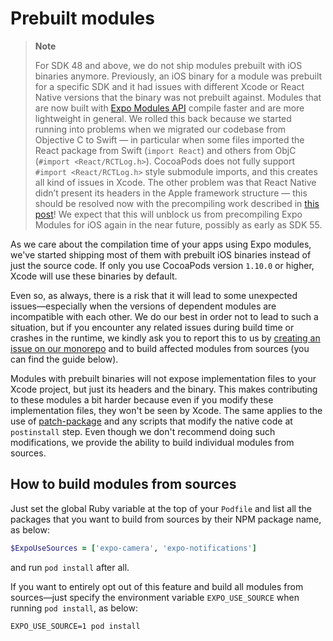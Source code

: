 # Prebuilt modules

> **Note**
>
> For SDK 48 and above, we do not ship modules prebuilt with iOS binaries anymore. Previously, an iOS binary for a module was prebuilt for a specific SDK and it had issues with different Xcode or React Native versions that the binary was not prebuilt against. Modules that are now built with [Expo Modules API](https://docs.expo.dev/modules/overview/) compile faster and are more lightweight in general.
> We rolled this back because we started running into problems when we migrated our codebase from Objective C to Swift — in particular when some files imported the React package from Swift (`import React`) and others from ObjC (`#import <React/RCTLog.h>`). CocoaPods does not fully support `#import <React/RCTLog.h>` style submodule imports, and this creates all kind of issues in Xcode. The other problem was that React Native didn’t present its headers in the Apple framework structure — this should be resolved now with the precompiling work described in [this post](https://expo.dev/blog/precompiled-react-native-for-ios)! We expect that this will unblock us from precompiling Expo Modules for iOS again in the near future, possibly as early as SDK 55.

As we care about the compilation time of your apps using Expo modules, we've started shipping most of them with prebuilt iOS binaries instead of just the source code. If only you use CocoaPods version `1.10.0` or higher, Xcode will use these binaries by default.

Even so, as always, there is a risk that it will lead to some unexpected issues—especially when the versions of dependent modules are incompatible with each other. We do our best in order not to lead to such a situation, but if you encounter any related issues during build time or crashes in the runtime, we kindly ask you to report this to us by [creating an issue on our monorepo](https://github.com/expo/expo/issues/new?labels=needs+review&template=bug_report.md) and to build affected modules from sources (you can find the guide below).

Modules with prebuilt binaries will not expose implementation files to your Xcode project, but just its headers and the binary. This makes contributing to these modules a bit harder because even if you modify these implementation files, they won't be seen by Xcode. The same applies to the use of [patch-package](https://www.npmjs.com/package/patch-package) and any scripts that modify the native code at `postinstall` step. Even though we don't recommend doing such modifications, we provide the ability to build individual modules from sources.

## How to build modules from sources

Just set the global Ruby variable at the top of your `Podfile` and list all the packages that you want to build from sources by their NPM package name, as below:

```ruby
$ExpoUseSources = ['expo-camera', 'expo-notifications']
```

and run `pod install` after all.

If you want to entirely opt out of this feature and build all modules from sources—just specify the environment variable `EXPO_USE_SOURCE` when running `pod install`, as below:

```
EXPO_USE_SOURCE=1 pod install
```
